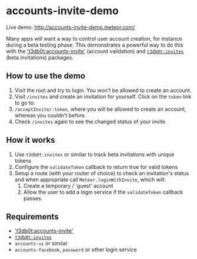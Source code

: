 # accounts-invite-demo

Live demo: http://accounts-invite-demo.meteor.com/

Many apps will want a way to control user account creation, for instance during a beta testing phase.  This demonstrates a powerful way to do this with the ['t3db0t:accounts-invite'](https://github.com/t3db0t/meteor-accounts-invite) (account validation) and [`t3db0t:invites`](https://github.com/t3db0t/meteor-invites) (beta invitations) packages.

## How to use the demo

1. Visit the root and try to login. You won't be allowed to create an account.
1. Visit `/invites` and create an invitation for yourself. Click on the `token` link to go to:
1. `/acceptInvite/:token`, where you will be allowed to create an account, whereas you couldn't before.
1. Check `/invites` again to see the changed status of your invite.

## How it works

1. Use `t3db0t:invites` or similar to track beta invitations with unique tokens
1. Configure the `validateToken` callback to return true for valid tokens
1. Setup a route (with your router of choice) to check an invitation's status and when appropriate call `Meteor.loginWithInvite`, which will:
    1. Create a temporary / 'guest' account
    1. Allow the user to add a login service if the `validateToken` callback passes.

## Requirements
- ['t3db0t:accounts-invite'](https://github.com/t3db0t/meteor-accounts-invite)
- [`t3db0t:invites`](https://github.com/t3db0t/meteor-invites)
- `accounts-ui` or similar
- `accounts-facebook`, `password` or other login service